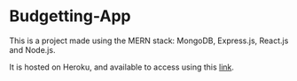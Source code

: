 # Budgetting-App

This is a project made using the MERN stack: MongoDB, Express.js, React.js and Node.js. 

It is hosted on Heroku, and available to access using this [link](https://warm-tor-18438.herokuapp.com/).
